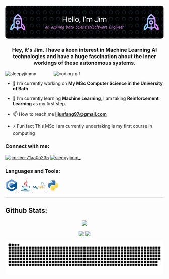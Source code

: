 ![Header](./github-header-image.png)


<h3 align="center">Hey, it's Jim. I have a keen interest in Machine Learning AI technologies and have a huge fascination about the inner workings of these autonomous systems.</h3>
<img align="right" alt="coding-gif" width="350" src="https://media4.giphy.com/media/HzPtbOKyBoBFsK4hyc/200w.gif?cid=6c09b952vn96o264qn75fadhrzr9xj9whnzel769jz067w1u&ep=v1_gifs_search&rid=200w.gif&ct=g">

<p align="left"> <img src="https://komarev.com/ghpvc/?username=sleepyjimmy&label=Profile%20views&color=0e75b6&style=flat" alt="sleepyjimmy" /> </p>

- 🔭 I’m currently working on **My MSc Computer Science in the University of Bath**

- 🌱 I’m currently learning **Machine Learning**, I am taking **Reinforcement Learning** as my first step.

- 📫 How to reach me **lijunfang97@gmail.com**

- ⚡ Fun fact This MSc I am currently undertaking is my first course in computing

<h3 align="left">Connect with me:</h3>
<p align="left">
<a href="https://linkedin.com/in/jim-lee-71aa0a235" target="blank"><img align="center" src="https://raw.githubusercontent.com/rahuldkjain/github-profile-readme-generator/master/src/images/icons/Social/linked-in-alt.svg" alt="jim-lee-71aa0a235" height="30" width="40" /></a>
<a href="https://instagram.com/sleepyjimm_" target="blank"><img align="center" src="https://raw.githubusercontent.com/rahuldkjain/github-profile-readme-generator/master/src/images/icons/Social/instagram.svg" alt="sleepyjimm_" height="30" width="40" /></a>
</p>

<h3 align="left">Languages and Tools:</h3>
<p align="left"> <a href="https://www.cprogramming.com/" target="_blank" rel="noreferrer"> <img src="https://raw.githubusercontent.com/devicons/devicon/master/icons/c/c-original.svg" alt="c" width="40" height="40"/> </a> <a href="https://www.java.com" target="_blank" rel="noreferrer"> <img src="https://raw.githubusercontent.com/devicons/devicon/master/icons/java/java-original.svg" alt="java" width="40" height="40"/> </a> <a href="https://www.mysql.com/" target="_blank" rel="noreferrer"> <img src="https://raw.githubusercontent.com/devicons/devicon/master/icons/mysql/mysql-original-wordmark.svg" alt="mysql" width="40" height="40"/> </a> <a href="https://www.python.org" target="_blank" rel="noreferrer"> <img src="https://raw.githubusercontent.com/devicons/devicon/master/icons/python/python-original.svg" alt="python" width="40" height="40"/> </a> </p>

<hr/>

## Github Stats:
<p align="center">
   <img align="center" src="https://github-readme-streak-stats.herokuapp.com/?user=sleepyjimmy&theme=radical&"/>
</p>

<p align="center">
  <a href="https://github.com/sleepyjimmy">
   <img height="156em" align="center" src="https://github-readme-stats.vercel.app/api?username=sleepyjimmy&show_icons=true&locale=en&theme=radical&count_private=true">
  </a>
  <a href="https://github.com/sleepyjimmy/github-readme-stats">
    <img height="156em" align="center" src="https://github-readme-stats.vercel.app/api/top-langs?username=sleepyjimmy&show_icons=true&locale=en&layout=compact&theme=radical&langs_count=6" />
  </a>
 </p>

<p align="center">
<picture>
  <source media="(prefers-color-scheme: dark)" srcset="https://raw.githubusercontent.com/sleepyjimmy/sleepyjimmy/output/github-contribution-grid-snake-dark.svg">
  <source media="(prefers-color-scheme: light)" srcset="https://raw.githubusercontent.com/sleepyjimmy/sleepyjimmy/output/github-contribution-grid-snake.svg">
 <img alt="github contribution grid snake animation" src="https://raw.githubusercontent.com/sleepyjimmy/sleepyjimmy/output/github-contribution-grid-snake-dark.svg">
</picture>
</p>
